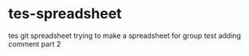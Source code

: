 # tes-spreadsheet
tes git spreadsheet
trying to make a spreadsheet for group
test adding comment part 2 
